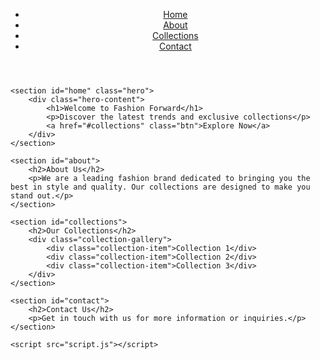 
<!DOCTYPE html>
<html lang="en">
<head>
    <meta charset="UTF-8">
    <meta name="viewport" content="width=device-width, initial-scale=1.0">
    <title>Fashion Brand Landing Page</title>
    <link rel="stylesheet" href="styles.css">
</head>
<body>
    <header>
        <nav class="navbar">
            <ul class="nav-menu">
                <li><a href="#home">Home</a></li>
                <li><a href="#about">About</a></li>
                <li><a href="#collections">Collections</a></li>
                <li><a href="#contact">Contact</a></li>
            </ul>
        </nav>
    </header>

    <section id="home" class="hero">
        <div class="hero-content">
            <h1>Welcome to Fashion Forward</h1>
            <p>Discover the latest trends and exclusive collections</p>
            <a href="#collections" class="btn">Explore Now</a>
        </div>
    </section>

    <section id="about">
        <h2>About Us</h2>
        <p>We are a leading fashion brand dedicated to bringing you the best in style and quality. Our collections are designed to make you stand out.</p>
    </section>

    <section id="collections">
        <h2>Our Collections</h2>
        <div class="collection-gallery">
            <div class="collection-item">Collection 1</div>
            <div class="collection-item">Collection 2</div>
            <div class="collection-item">Collection 3</div>
        </div>
    </section>

    <section id="contact">
        <h2>Contact Us</h2>
        <p>Get in touch with us for more information or inquiries.</p>
    </section>

    <script src="script.js"></script>
</body>
</html>
